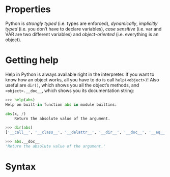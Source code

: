 # Properties
Python is *strongly typed* (i.e. types are enforced), *dynamically*, *implicitly typed* (i.e. you don’t have to declare variables), *case sensitive* (i.e. var and VAR are two different variables) and *object-oriented* (i.e. everything is an object).

# Getting help
Help in Python is always available right in the interpreter. If you want to know how an object works, all you have to do is call `help(<object>)`! Also useful are `dir()`, which shows you all the object’s methods, and `<object>.__doc__`, which shows you its documentation string:
```python
>>> help(abs)
Help on built-in function abs in module builtins:

abs(x, /)
    Return the absolute value of the argument.

>>> dir(abs)
['__call__', '__class__', '__delattr__', '__dir__', '__doc__', '__eq__', '__format__', '__ge__', '__getattribute__', '__gt__', '__hash__', '__init__', '__init_subclass__', '__le__', '__lt__', '__module__', '__name__', '__ne__', '__new__', '__qualname__', '__reduce__', '__reduce_ex__', '__repr__', '__self__', '__setattr__', '__sizeof__', '__str__', '__subclasshook__', '__text_signature__']

>>> abs.__doc__
'Return the absolute value of the argument.'
```

# Syntax

